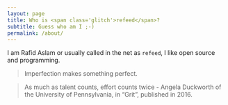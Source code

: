 ```yaml
---
layout: page
title: Who is <span class='glitch'>refeed</span>?
subtitle: Guess who am I ;-)
permalink: /about/
---
```


I am Rafid Aslam or usually called in the net as `refeed`, I like open source
and programming.

> Imperfection makes something perfect.

> As much as talent counts, effort counts twice
\- Angela Duckworth of the University of Pennsylvania, in “Grit”, published in 2016.
